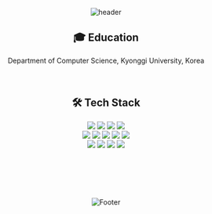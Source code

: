 <div align="center">

![header](https://capsule-render.vercel.app/api?type=waving&color=timeGradient&height=260&section=header&text=HeeYeon%20Cho&fontSize=75&animation=fadeIn&fontAlign=69&fontAlignY=40&)

## 🎓 Education
Department of Computer Science, Kyonggi University, Korea
<br><br><br>

## 🛠️ Tech Stack
<img src="https://img.shields.io/badge/JAVA-0098FF?style=flat&logo=java&logoColor=white">
<img src="https://img.shields.io/badge/Python-3776AB?style=flat&logo=python&logoColor=white"/>
<img src="https://img.shields.io/badge/Google Colab-F9AB00?style=flat&logo=googlecolab&logoColor=white"/>
<img src="https://img.shields.io/badge/Apache Hadoop-66CCFF?style=flat&logo=apachehadoop&logoColor=white"/>
<br>
<img src="https://img.shields.io/badge/HTML-E34F26?style=flat&logo=html5&logoColor=white"/>
<img src="https://img.shields.io/badge/CSS-1572B6?style=flat&logo=css3&logoColor=white"/>
<img src="https://img.shields.io/badge/JavaScript-F7DF1E?style=flat&logo=javascript&logoColor=black"/>
<img src="https://img.shields.io/badge/Dart-0175C2?style=flat&logo=dart&logoColor=white"/>
<img src="https://img.shields.io/badge/Flutter-02569B?style=flat&logo=flutter&logoColor=white"/>
<br>
<img src="https://img.shields.io/badge/MySQL-4479A1?style=flat&logo=mysql&logoColor=white"/>
<img src="https://img.shields.io/badge/Firebase-FFCA28?style=fla&logo=firebase&logoColor=white"/>
<img src="https://img.shields.io/badge/Spring-6DB33F?style=flat&logo=firebase&logoColor=white"/>
<img src="https://img.shields.io/badge/AWS-232F3E?style=flat&logo=amazonaws&logoColor=white"/>
<br><br><br><br><br><br>

![Footer](https://capsule-render.vercel.app/api?type=waving&color=timeGradient&height=200&section=footer)
</div>
